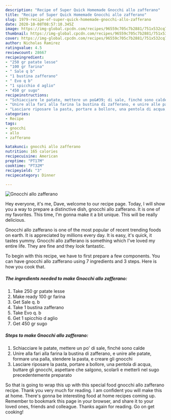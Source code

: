 ```yaml
---
description: "Recipe of Super Quick Homemade Gnocchi allo zafferano"
title: "Recipe of Super Quick Homemade Gnocchi allo zafferano"
slug: 1979-recipe-of-super-quick-homemade-gnocchi-allo-zafferano
date: 2020-10-08T08:57:10.345Z
image: https://img-global.cpcdn.com/recipes/96559c705c7b2881/751x532cq70/gnocchi-allo-zafferano-recipe-main-photo.jpg
thumbnail: https://img-global.cpcdn.com/recipes/96559c705c7b2881/751x532cq70/gnocchi-allo-zafferano-recipe-main-photo.jpg
cover: https://img-global.cpcdn.com/recipes/96559c705c7b2881/751x532cq70/gnocchi-allo-zafferano-recipe-main-photo.jpg
author: Nicholas Ramirez
ratingvalue: 4.5
reviewcount: 28667
recipeingredient:
- "250 gr patate lesse"
- "100 gr farina"
- " Sale q b"
- "1 bustina zafferano"
- " Evo q b"
- "1 spicchio d aglio"
- "450 gr sugo"
recipeinstructions:
- "Schiacciare le patate, mettere un po&#39; di sale, finché sono calde"
- "Unire alla fari alla farina la bustina di zafferano, e unire alle patate, formare una palla, stendere la pasta, e creare gli gnocchi"
- "Lasciare riposare la pasta, portare a bollore, una pentola di acqua, buttare gli gnocchi, aspettare che salgono, scolarli e metterli nel sugo precedentemente preparato"
categories:
- Recipe
tags:
- gnocchi
- allo
- zafferano

katakunci: gnocchi allo zafferano 
nutrition: 165 calories
recipecuisine: American
preptime: "PT17M"
cooktime: "PT32M"
recipeyield: "3"
recipecategory: Dinner

---
```



![Gnocchi allo zafferano](https://img-global.cpcdn.com/recipes/96559c705c7b2881/751x532cq70/gnocchi-allo-zafferano-recipe-main-photo.jpg)

Hey everyone, it's me, Dave, welcome to our recipe page. Today, I will show you a way to prepare a distinctive dish, gnocchi allo zafferano. It is one of my favorites. This time, I'm gonna make it a bit unique. This will be really delicious.

Gnocchi allo zafferano is one of the most popular of recent trending foods on earth. It is appreciated by millions every day. It is easy, it's quick, it tastes yummy. Gnocchi allo zafferano is something which I've loved my entire life. They are fine and they look fantastic.




To begin with this recipe, we have to first prepare a few components. You can have gnocchi allo zafferano using 7 ingredients and 3 steps. Here is how you cook that.

<!--inarticleads1-->

##### The ingredients needed to make Gnocchi allo zafferano:

1. Take 250 gr patate lesse
1. Make ready 100 gr farina
1. Get  Sale q. b
1. Take 1 bustina zafferano
1. Take  Evo q. b
1. Get 1 spicchio d aglio
1. Get 450 gr sugo




<!--inarticleads2-->

##### Steps to make Gnocchi allo zafferano:

1. Schiacciare le patate, mettere un po&#39; di sale, finché sono calde
1. Unire alla fari alla farina la bustina di zafferano, e unire alle patate, formare una palla, stendere la pasta, e creare gli gnocchi
1. Lasciare riposare la pasta, portare a bollore, una pentola di acqua, buttare gli gnocchi, aspettare che salgono, scolarli e metterli nel sugo precedentemente preparato




So that is going to wrap this up with this special food gnocchi allo zafferano recipe. Thank you very much for reading. I am confident you will make this at home. There's gonna be interesting food at home recipes coming up. Remember to bookmark this page in your browser, and share it to your loved ones, friends and colleague. Thanks again for reading. Go on get cooking!
